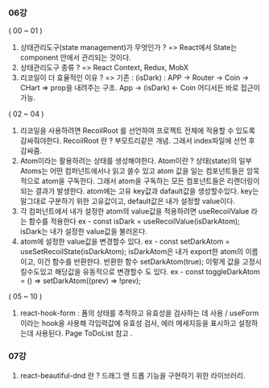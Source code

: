 ### 06강

( 00 ~ 01 )

1. 상태관리도구(state management)가 무엇인가 ?
   => React에서 State는 component 안에서 관리되는 것이다.
2. 상태관리도구 종류 ?
   => React Context, Redux, MobX
3. 리코일이 더 효율적인 이유 ?
   => 기존 : (isDark) : APP -> Router -> Coin -> CHart => prop을 내려주는 구조.
   App -> (isDark) <- Coin 어디서든 바로 접근이 가능.

( 02 ~ 04 )

1. 리코일을 사용하려면 RecoilRoot 를 선언하여 프로젝트 전체에 적용할 수 있도록 감싸줘야한다.
   RecoilRoot 란 ? 부모트리같은 개념. 그래서 index파일에 선언 후 감싸줌.
2. Atom이라는 활용하려는 상태를 생성해야한다.
   Atom이란 ? 상태(state)의 일부 Atoms는 어떤 컴퍼넌트에서나 읽고 쓸수 있고 atom 값을 일는 컴포넌트들은 암묵적으로 atom을 구독한다.
   그래서 atom을 구독하는 모든 컴포넌트들은 리랜더링이 되는 결과가 발생한다.
   atom에는 고유 key값과 dafault값을 생성할수있다. key는 말그대로 구분하기 위한 고유값이고, default값은 내가 설정할 value이다.
3. 각 컴퍼넌트에서 내가 설정한 atom의 value값을 적용하려면 useRecoilValue 라는 함수를 적용한다
   ex - const isDark = useRecoilValue(isDarkAtom); isDark는 내가 설정한 value값을 불러온다.
4. atom에 설정한 value값을 변경할수 있다.
   ex - const setDarkAtom = useSetRecoilState(isDarkAtom); isDarkAtom은 내가 export한 atom의 이름이고, 이건 함수를 반환한다.
   반환한 함수 setDarkAtom(true); 이렇게 값을 고정시킬수도있고 해당값을 유동적으로 변경할수 도 있다.
   ex - const toggleDarkAtom = () => setDarkAtom((prev) => !prev);

( 05 ~ 10 )

1. react-hook-form : 폼의 상태를 추적하고 유효성을 검사하는 데 사용 / useForm 이라는 hook을 사용해 각입력값에 유효성 검사, 에러 메세지등을 표시하고 설정하는데 사용된다.
   Page ToDoList 참고 .

### 07강

1. react-beautiful-dnd 란 ? 드래그 앤 드롭 기능을 구현하기 위한 라이브러리.
